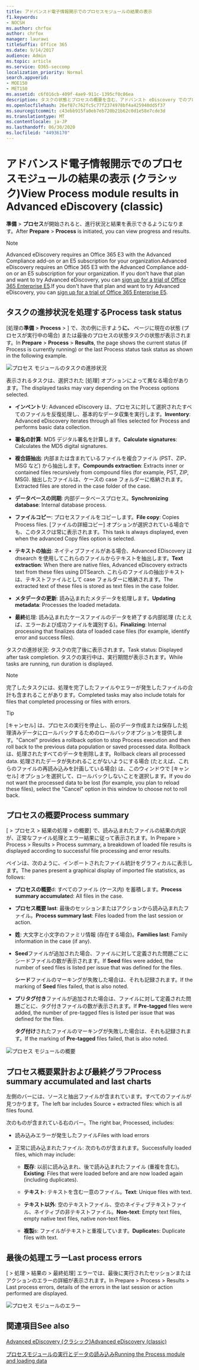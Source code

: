 ```yaml
---
title: アドバンスド電子情報開示でのプロセスモジュールの結果の表示
f1.keywords:
- NOCSH
ms.author: chrfox
author: chrfox
manager: laurawi
titleSuffix: Office 365
ms.date: 9/14/2017
audience: Admin
ms.topic: article
ms.service: O365-seccomp
localization_priority: Normal
search.appverid:
- MOE150
- MET150
ms.assetid: c6f016cb-409f-4ae9-911c-1395cf0c86ea
description: タスクの状態とプロセスの概要を含む、アドバンスト eDiscovery でのプロセスモジュールの実行結果を確認する方法について説明します。
ms.openlocfilehash: 26ef87c762fc5c77f2374978bf4a425940dd5f37
ms.sourcegitcommit: c43ebb915fa0eb7eb720b21b62c0d1e58e7cde3d
ms.translationtype: MT
ms.contentlocale: ja-JP
ms.lasthandoff: 06/30/2020
ms.locfileid: "44936170"
---
```

# <a name="view-process-module-results-in-advanced-ediscovery-classic"></a><span data-ttu-id="3ce60-103">アドバンスド電子情報開示でのプロセスモジュールの結果の表示 (クラシック)</span><span class="sxs-lookup"><span data-stu-id="3ce60-103">View Process module results in Advanced eDiscovery (classic)</span></span>

<span data-ttu-id="3ce60-104">**準備** \> **プロセス**が開始されると、進行状況と結果を表示できるようになります。</span><span class="sxs-lookup"><span data-stu-id="3ce60-104">After **Prepare** \> **Process** is initiated, you can view progress and results.</span></span> 
  
> [!NOTE]
> <span data-ttu-id="3ce60-105">Advanced eDiscovery requires an Office 365 E3 with the Advanced Compliance add-on or an E5 subscription for your organization.</span><span class="sxs-lookup"><span data-stu-id="3ce60-105">Advanced eDiscovery requires an Office 365 E3 with the Advanced Compliance add-on or an E5 subscription for your organization.</span></span> <span data-ttu-id="3ce60-106">If you don't have that plan and want to try Advanced eDiscovery, you can [sign up for a trial of Office 365 Enterprise E5](https://go.microsoft.com/fwlink/p/?LinkID=698279).</span><span class="sxs-lookup"><span data-stu-id="3ce60-106">If you don't have that plan and want to try Advanced eDiscovery, you can [sign up for a trial of Office 365 Enterprise E5](https://go.microsoft.com/fwlink/p/?LinkID=698279).</span></span> 
  
## <a name="process-task-status"></a><span data-ttu-id="3ce60-107">タスクの進捗状況を処理する</span><span class="sxs-lookup"><span data-stu-id="3ce60-107">Process task status</span></span>

<span data-ttu-id="3ce60-108">[処理の**準備** \> **Process** \> ] で、次の例に示すよう**に、** ページに現在の状態 (プロセスが実行中の場合) または最後のプロセスの状態タスクの状態が表示されます。</span><span class="sxs-lookup"><span data-stu-id="3ce60-108">In **Prepare** \> **Process** \> **Results**, the page shows the current status (if Process is currently running) or the last Process status task status as shown in the following example.</span></span>
  
![プロセス モジュールのタスクの進捗状況](../media/9430f9e7-a4dd-47c7-ac2e-2c6a60fc948b.png)
  
<span data-ttu-id="3ce60-110">表示されるタスクは、選択された [処理] オプションによって異なる場合があります。</span><span class="sxs-lookup"><span data-stu-id="3ce60-110">The displayed tasks may vary depending on the Process options selected.</span></span> 
  
- <span data-ttu-id="3ce60-111">**インベントリ**: Advanced eDiscovery は、プロセスに対して選択されたすべてのファイルを反復処理し、基本的なデータ収集を実行します。</span><span class="sxs-lookup"><span data-stu-id="3ce60-111">**Inventory**: Advanced eDiscovery iterates through all files selected for Process and performs basic data collection.</span></span>
    
- <span data-ttu-id="3ce60-112">**署名の計算**: MD5 デジタル署名を計算します。</span><span class="sxs-lookup"><span data-stu-id="3ce60-112">**Calculate signatures**: Calculates the MD5 digital signatures.</span></span>
    
- <span data-ttu-id="3ce60-113">**複合語抽出**: 内部または含まれているファイルを複合ファイル (PST、ZIP、MSG など) から抽出します。</span><span class="sxs-lookup"><span data-stu-id="3ce60-113">**Compounds extraction**: Extracts inner or contained files recursively from compound files (for example, PST, ZIP, MSG).</span></span> <span data-ttu-id="3ce60-114">抽出したファイルは、ケースの case フォルダーに格納されます。</span><span class="sxs-lookup"><span data-stu-id="3ce60-114">Extracted files are stored in the case folder of the case.</span></span>
    
- <span data-ttu-id="3ce60-115">**データベースの同期**: 内部データベースプロセス。</span><span class="sxs-lookup"><span data-stu-id="3ce60-115">**Synchronizing database**: Internal database process.</span></span>
    
- <span data-ttu-id="3ce60-116">**ファイルコピー**: プロセスファイルをコピーします。</span><span class="sxs-lookup"><span data-stu-id="3ce60-116">**File copy**: Copies Process files.</span></span> <span data-ttu-id="3ce60-117">[ファイルの詳細コピー] オプションが選択されている場合でも、このタスクは常に表示されます。</span><span class="sxs-lookup"><span data-stu-id="3ce60-117">This task is always displayed, even when the advanced Copy files option is selected.</span></span>
    
- <span data-ttu-id="3ce60-118">**テキストの抽出**: ネイティブファイルがある場合、Advanced EDiscovery は dtsearch を使用してこれらのファイルからテキストを抽出します。</span><span class="sxs-lookup"><span data-stu-id="3ce60-118">**Text extraction**: When there are native files, Advanced eDiscovery extracts text from these files using DTSearch.</span></span> <span data-ttu-id="3ce60-119">これらのファイルの抽出テキストは、テキストファイルとして case フォルダーに格納されます。</span><span class="sxs-lookup"><span data-stu-id="3ce60-119">The extracted text of these files is stored as text files in the case folder.</span></span>
    
- <span data-ttu-id="3ce60-120">**メタデータの更新**: 読み込まれたメタデータを処理します。</span><span class="sxs-lookup"><span data-stu-id="3ce60-120">**Updating metadata**: Processes the loaded metadata.</span></span> 
    
- <span data-ttu-id="3ce60-121">**最終**処理: 読み込まれたケースファイルのデータを終了する内部処理 (たとえば、エラーおよび成功ファイルを識別する)。</span><span class="sxs-lookup"><span data-stu-id="3ce60-121">**Finalizing**: Internal processing that finalizes data of loaded case files (for example, identify error and success files).</span></span> 
    
<span data-ttu-id="3ce60-122">タスクの進捗状況: タスクの完了後に表示されます。</span><span class="sxs-lookup"><span data-stu-id="3ce60-122">Task status: Displayed after task completion.</span></span> <span data-ttu-id="3ce60-123">タスクの実行中は、実行期間が表示されます。</span><span class="sxs-lookup"><span data-stu-id="3ce60-123">While tasks are running, run duration is displayed.</span></span>
  
> [!NOTE]
> <span data-ttu-id="3ce60-124">完了したタスクには、処理を完了したファイルやエラーが発生したファイルの合計も含まれることがあります。</span><span class="sxs-lookup"><span data-stu-id="3ce60-124">Completed tasks may also include totals for files that completed processing or files with errors.</span></span> 
  
> [!TIP]
> <span data-ttu-id="3ce60-125">[キャンセル] は、プロセスの実行を停止し、前のデータ作成または保存した処理済みデータにロールバックするためのロールバックオプションを提供します。</span><span class="sxs-lookup"><span data-stu-id="3ce60-125">"Cancel" provides a rollback option to stop Process execution and then roll back to the previous data population or saved processed data.</span></span> <span data-ttu-id="3ce60-126">Rollback は、処理されたすべてのデータを削除します。</span><span class="sxs-lookup"><span data-stu-id="3ce60-126">Rollback clears all processed data.</span></span> <span data-ttu-id="3ce60-127">処理されたデータが失われることがないようにする場合 (たとえば、これらのファイルの再読み込みを計画している場合) は、このウィンドウで [キャンセル] オプションを選択して、ロールバックしないことを選択します。</span><span class="sxs-lookup"><span data-stu-id="3ce60-127">If you do not want the processed data to be lost (for example, you plan to reload these files), select the "Cancel" option in this window to choose not to roll back.</span></span> 
  
## <a name="process-summary"></a><span data-ttu-id="3ce60-128">プロセスの概要</span><span class="sxs-lookup"><span data-stu-id="3ce60-128">Process summary</span></span>

<span data-ttu-id="3ce60-129">[ \> プロセス \> 結果の処理 \> の概要] で、読み込まれたファイルの結果の内訳が、正常なファイル処理とエラー結果に従って表示されます。</span><span class="sxs-lookup"><span data-stu-id="3ce60-129">In Prepare \> Process \> Results \> Process summary, a breakdown of loaded file results is displayed according to successful file processing and error results.</span></span>
  
<span data-ttu-id="3ce60-130">ペインは、次のように、インポートされたファイル統計をグラフィカルに表示します。</span><span class="sxs-lookup"><span data-stu-id="3ce60-130">The panes present a graphical display of imported file statistics, as follows:</span></span>
  
- <span data-ttu-id="3ce60-131">**プロセスの概要**d: すべてのファイル (ケース内) を蓄積します。</span><span class="sxs-lookup"><span data-stu-id="3ce60-131">**Process summary accumulate**d: All files in the case.</span></span>
    
- <span data-ttu-id="3ce60-132">**プロセス概要 last**: 最後のセッションまたはアクションから読み込まれたファイル。</span><span class="sxs-lookup"><span data-stu-id="3ce60-132">**Process summary last**: Files loaded from the last session or action.</span></span> 
    
- <span data-ttu-id="3ce60-133">**姓**: 大文字と小文字のファミリ情報 (存在する場合)。</span><span class="sxs-lookup"><span data-stu-id="3ce60-133">**Families last**: Family information in the case (if any).</span></span>
    
- <span data-ttu-id="3ce60-134">**Seed**ファイルが追加された場合、ファイルに対して定義された問題ごとにシードファイルの数が表示されます。</span><span class="sxs-lookup"><span data-stu-id="3ce60-134">If **Seed** files were added, the number of seed files is listed per issue that was defined for the files.</span></span> 
    
    <span data-ttu-id="3ce60-135">**シード**ファイルのマーキングが失敗した場合は、それも記録されます。</span><span class="sxs-lookup"><span data-stu-id="3ce60-135">If the marking of **Seed** files failed, that is also noted.</span></span> 
    
- <span data-ttu-id="3ce60-136">**プリタグ付き**ファイルが追加された場合は、ファイルに対して定義された問題ごとに、タグ付きファイルの数が表示されます。</span><span class="sxs-lookup"><span data-stu-id="3ce60-136">If **Pre-tagged** files were added, the number of pre-tagged files is listed per issue that was defined for the files.</span></span> 
    
    <span data-ttu-id="3ce60-137">**タグ付け**されたファイルのマーキングが失敗した場合は、それも記録されます。</span><span class="sxs-lookup"><span data-stu-id="3ce60-137">If the marking of **Pre-tagged** files failed, that is also noted.</span></span> 
    
![プロセス モジュールの概要](../media/2086a691-9e3d-4117-beb2-a5c3a9a4cc94.png)
  
## <a name="process-summary-accumulated-and-last-charts"></a><span data-ttu-id="3ce60-139">プロセス概要累計および最終グラフ</span><span class="sxs-lookup"><span data-stu-id="3ce60-139">Process summary accumulated and last charts</span></span>

<span data-ttu-id="3ce60-140">左側のバーには、ソースと抽出ファイルが含まれています。すべてのファイルが見つかります。</span><span class="sxs-lookup"><span data-stu-id="3ce60-140">The left bar includes Source + extracted files: which is all files found.</span></span> 
  
<span data-ttu-id="3ce60-141">次のものが含まれている右のバー。</span><span class="sxs-lookup"><span data-stu-id="3ce60-141">The right bar, Processed, includes:</span></span>
  
- <span data-ttu-id="3ce60-142">読み込みエラーが発生したファイル</span><span class="sxs-lookup"><span data-stu-id="3ce60-142">Files with load errors</span></span>
    
- <span data-ttu-id="3ce60-143">正常に読み込まれたファイル: 次のものが含まれます。</span><span class="sxs-lookup"><span data-stu-id="3ce60-143">Successfully loaded files, which may include:</span></span> 
    
  - <span data-ttu-id="3ce60-144">**既存**: 以前に読み込まれ、後で読み込まれたファイル (重複を含む)。</span><span class="sxs-lookup"><span data-stu-id="3ce60-144">**Existing**: Files that were loaded before and are now loaded again (including duplicates).</span></span>
    
  - <span data-ttu-id="3ce60-145">**テキスト**: テキストを含む一意のファイル。</span><span class="sxs-lookup"><span data-stu-id="3ce60-145">**Text**: Unique files with text.</span></span>
    
  - <span data-ttu-id="3ce60-146">**テキスト以外**: 空のテキストファイル、空のネイティブテキストファイル、ネイティブの非テキストファイル。</span><span class="sxs-lookup"><span data-stu-id="3ce60-146">**Non-text**: Empty text files, empty native text files, native non-text files.</span></span> 
    
  - <span data-ttu-id="3ce60-147">**複製**s: ファイルがテキストと重複しています。</span><span class="sxs-lookup"><span data-stu-id="3ce60-147">**Duplicate**s: Duplicate files with text.</span></span>
    
## <a name="last-process-errors"></a><span data-ttu-id="3ce60-148">最後の処理エラー</span><span class="sxs-lookup"><span data-stu-id="3ce60-148">Last process errors</span></span>

<span data-ttu-id="3ce60-149">[ \> 処理 \> 結果の \> 最終処理] エラーでは、最後に実行されたセッションまたはアクションのエラーの詳細が表示されます。</span><span class="sxs-lookup"><span data-stu-id="3ce60-149">In Prepare \> Process \> Results \> Last process errors, details of the errors in the last session or action performed are displayed.</span></span>
  
![プロセス モジュールのエラー](../media/4771d0f4-4217-445a-9ba4-8b6541c5ad09.png)
  
## <a name="see-also"></a><span data-ttu-id="3ce60-151">関連項目</span><span class="sxs-lookup"><span data-stu-id="3ce60-151">See also</span></span>

[<span data-ttu-id="3ce60-152">Advanced eDiscovery (クラシック)</span><span class="sxs-lookup"><span data-stu-id="3ce60-152">Advanced eDiscovery (classic)</span></span>](office-365-advanced-ediscovery.md)
  
[<span data-ttu-id="3ce60-153">プロセスモジュールの実行とデータの読み込み</span><span class="sxs-lookup"><span data-stu-id="3ce60-153">Running the Process module and loading data</span></span>](run-the-process-module-and-load-data-in-advanced-ediscovery.md)

